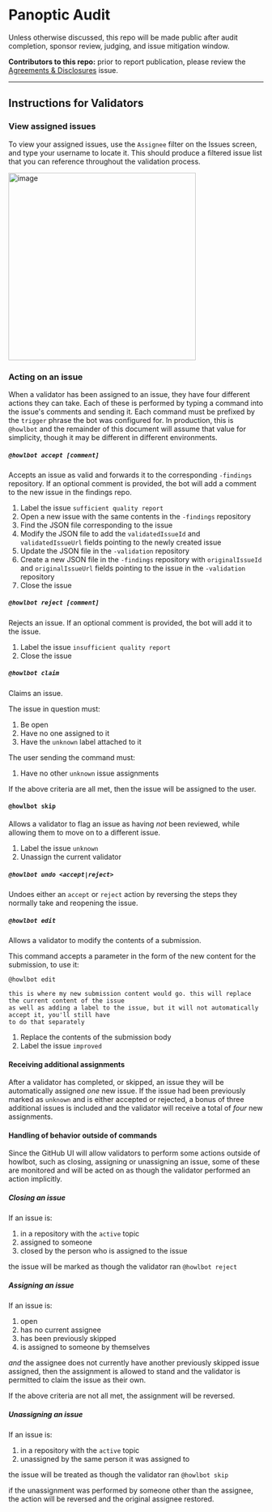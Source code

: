 # Panoptic Audit

Unless otherwise discussed, this repo will be made public after audit completion, sponsor review, judging, and issue mitigation window.

**Contributors to this repo:** prior to report publication, please review the [Agreements & Disclosures](https://github.com/code-423n4/2024-06-panoptic-validation/issues/1) issue.

---

## Instructions for Validators

### View assigned issues

To view your assigned issues, use the `Assignee` filter on the Issues screen, and type your username to locate it. This should produce a filtered issue list that you can reference throughout the validation process.

<img width="370" alt="image" src="https://github.com/code-423n4/2024-05-loop-validation/assets/84729667/6c1ef81c-2ceb-4505-8f61-3b14473d24ec">

### Acting on an issue

When a validator has been assigned to an issue, they have four different actions they can take.
Each of these is performed by typing a command into the issue's comments and sending it. Each
command must be prefixed by the `trigger` phrase the bot was configured for. In production, this
is `@howlbot` and the remainder of this document will assume that value for simplicity, though it
may be different in different environments.

##### `@howlbot accept [comment]`

Accepts an issue as valid and forwards it to the corresponding `-findings` repository. If an
optional comment is provided, the bot will add a comment to the new issue in the findings repo.

1. Label the issue `sufficient quality report`
2. Open a new issue with the same contents in the `-findings` repository
3. Find the JSON file corresponding to the issue
4. Modify the JSON file to add the `validatedIssueId` and `validatedIssueUrl` fields pointing to the newly created issue
5. Update the JSON file in the `-validation` repository
6. Create a new JSON file in the `-findings` repository with `originalIssueId` and `originalIssueUrl` fields pointing to the issue in the `-validation` repository
7. Close the issue

##### `@howlbot reject [comment]`

Rejects an issue. If an optional comment is provided, the bot will add it to the issue.

1. Label the issue `insufficient quality report`
2. Close the issue

##### `@howlbot claim`

Claims an issue.

The issue in question must:

1. Be open
2. Have no one assigned to it
3. Have the `unknown` label attached to it

The user sending the command must:

1. Have no other `unknown` issue assignments

If the above criteria are all met, then the issue will be assigned to the user.

#### `@howlbot skip`

Allows a validator to flag an issue as having *not* been reviewed, while allowing them to move on to a different issue.

1. Label the issue `unknown`
2. Unassign the current validator

##### `@howlbot undo <accept|reject>`

Undoes either an `accept` or `reject` action by reversing the steps they normally take and reopening the issue.

##### `@howlbot edit`

Allows a validator to modify the contents of a submission.

This command accepts a parameter in the form of the new content for the submission, to use it:

```
@howlbot edit

this is where my new submission content would go. this will replace the current content of the issue
as well as adding a label to the issue, but it will not automatically accept it, you'll still have
to do that separately
```

1. Replace the contents of the submission body
2. Label the issue `improved`

#### Receiving additional assignments

After a validator has completed, or skipped, an issue they will be automatically assigned *one* new
issue. If the issue had been previously marked as `unknown` and is either accepted or rejected, a
bonus of three additional issues is included and the validator will receive a total of *four* new
assignments.

#### Handling of behavior outside of commands

Since the GitHub UI will allow validators to perform some actions outside of howlbot, such as
closing, assigning or unassigning an issue, some of these are monitored and will be acted on as
though the validator performed an action implicitly.

##### Closing an issue

If an issue is:

1. in a repository with the `active` topic
2. assigned to someone
3. closed by the person who is assigned to the issue

the issue will be marked as though the validator ran `@howlbot reject`

##### Assigning an issue

If an issue is:

1. open
2. has no current assignee
3. has been previously skipped
4. is assigned to someone by themselves

*and* the assignee does not currently have another previously skipped issue assigned, then the
assignment is allowed to stand and the validator is permitted to claim the issue as their own.

If the above criteria are not all met, the assignment will be reversed.

##### Unassigning an issue

If an issue is:

1. in a repository with the `active` topic
2. unassigned by the same person it was assigned to

the issue will be treated as though the validator ran `@howlbot skip`

if the unassignment was performed by someone other than the assignee, the action will be reversed
and the original assignee restored.
